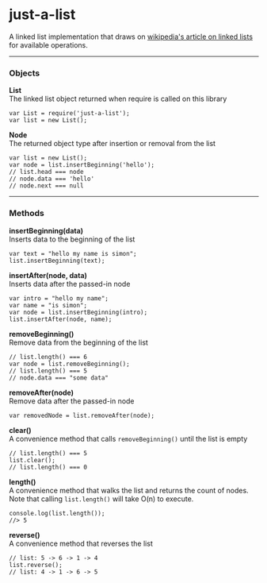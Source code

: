 just-a-list
===========

A linked list implementation that draws on [wikipedia's article on linked lists](http://en.wikipedia.org/wiki/Linked_list#Linked_list_operations) for available operations.

----------------------


### Objects ###

**List**  
The linked list object returned when require is called on this library  

	var List = require('just-a-list');
	var list = new List();


**Node**  
The returned object type after insertion or removal from the list  

	var list = new List();
	var node = list.insertBeginning('hello');
	// list.head === node
	// node.data === 'hello'
	// node.next === null

---------------

### Methods ###

**insertBeginning(data)**  
Inserts data to the beginning of the list  

	var text = "hello my name is simon";
	list.insertBeginning(text);


**insertAfter(node, data)**  
Inserts data after the passed-in node  

	var intro = "hello my name";
	var name = "is simon";
	var node = list.insertBeginning(intro);
	list.insertAfter(node, name);


**removeBeginning()**  
Remove data from the beginning of the list  

	// list.length() === 6
	var node = list.removeBeginning();
	// list.length() === 5
	// node.data === "some data"


**removeAfter(node)**  
Remove data after the passed-in node  

	var removedNode = list.removeAfter(node);


**clear()**  
A convenience method that calls `removeBeginning()` until the list is empty  

	// list.length() === 5
	list.clear();
	// list.length() === 0


**length()**  
A convenience method that walks the list and returns the count of nodes. Note that calling `list.length()` will take O(n) to execute.  

	console.log(list.length());
	//> 5


**reverse()**  
A convenience method that reverses the list  

	// list: 5 -> 6 -> 1 -> 4
	list.reverse();
	// list: 4 -> 1 -> 6 -> 5
